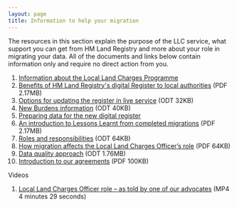 ```yaml
---
layout: page
title: Information to help your migration 
---
```


The resources in this section explain the purpose of the LLC service, what support you can get from HM Land Registry and more about your role in migrating your data. All of the documents and links below contain information only and require no direct action from you. 

<ol class='list list-number'>
    <li><a href='https://www.gov.uk/government/publications/hm-land-registry-local-land-charges-programme/local-land-charges-programme' onclick='linkClicked()'>Information about the Local Land Charges Programme</a></li>
  <li><a href='files/Info/HM%20Land%20registry%20LA%20Engagement.pdf' onclick='linkClicked()'>Benefits of HM Land Registry's digital Register to local authorities</a> (PDF 2.17MB)</li> 
    <li><a href='files/Info/Options%20for%20updating%20the%20register%20in%20live%20service.odt' onclick='linkClicked()'>Options for updating the register in live service</a> (ODT 32KB)</li>
    <li><a href='files/Info/New%20burdens%20information.odt' onclick='linkClicked()'>New Burdens information</a> (ODT 40KB)</li>
    <li><a href='https://www.gov.uk/government/publications/local-land-charges-local-authority-pre-digitisation-and-migration-guide' onclick='linkClicked()'>Preparing data for the new digital register </a></li>
    <li><a href='files/Info/An%20introduction%20to%20Lessons%20Learned%20from%20completed%20migrations%20.pdf' onclick='linkClicked()'>An introduction to Lessons Learnt from completed migrations</a> (PDF 2.17MB)</li>
    <li><a href='files/Info/Roles%20and%20responsibilities%20.odt' onclick='linkClicked()'>Roles and responsibilities</a> (ODT 64KB)</li>
    <li><a href='files/Info/How%20migration%20affects%20the%20Local%20Land%20Charges%20Officer%E2%80%99s%20role.pdf' onclick='linkClicked()'>How migration affects the Local Land Charges Officer’s role</a> (PDF 64KB)</li>
    <li><a href='files/Info/Data%20quality%20approach.odt' onclick='linkClicked()'>Data quality approach</a> (ODT 1.76MB)</li>
    <li><a href='files/Info/Introduction%20to%20our%20agreements.pdf' onclick='linkClicked()'>Introduction to our agreements</a> (PDF 100KB)</li>
</ol>

Videos

<ol class='list list-number'>
    <li><a href='files/Info/LLCO%20Narrated%20Video.mp4' onclick='linkClicked()'>Local Land Charges Officer role – as told by one of our advocates</a> (MP4 4 minutes 29 seconds)</li>
</ol>
